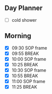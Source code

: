 ## Day Planner
- [ ] cold shower
## Morning
- [x] 09:30 SOP frame
- [x] 09:55 BREAK
- [x] 10:00 SOP frame
- [x] 10:25 BREAK
- [x] 10:30 SOP frame
- [x] 10:55 BREAK
- [x] 11:00 SOP frame
- [x] 11:25 BREAK